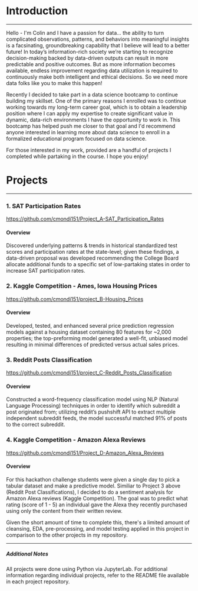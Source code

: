 # Introduction
---
Hello - I'm Colin and I have a passion for data... the ability to turn complicated observations, patterns, and behaviors into meaningful insights is a facsinating, groundbreaking capability that I believe will lead to a better future! In today’s information-rich society we’re starting to recognize decision-making backed by data-driven outputs can result in more predictable and positive outcomes. But as more information becomes available, endless improvement regarding data utilization is required to continuously make both intelligent and ethical decisions. So we need more data folks like you to make this happen!

Recently I decided to take part in a data science bootcamp to continue building my skillset. One of the primary reasons I enrolled was to continue working towards my long-term career goal, which is to obtain a leadership position where I can apply my expertise to create significant value in dynamic, data-rich environments I have the opportunity to work in. This bootcamp has helped push me closer to that goal and I'd recommend anyone interested in learning more about data science to enroll in a formalized educational program focused on data science.

For those interested in my work, provided are a handful of projects I completed while partaking in the course. I hope you enjoy! 

# Projects
---
### 1. SAT Participation Rates 
https://github.com/cmondi151/Project_A-SAT_Participation_Rates

#### Overview
Discovered underlying patterns & trends in historical standardized test scores and participation rates at the state-level; given these findings, a data-driven proposal was developed recommending the College Board allocate additional funds to a specific set of low-partaking states in order to increase SAT participation rates.

### 2. Kaggle Competition - Ames, Iowa Housing Prices
https://github.com/cmondi151/project_B-Housing_Prices

#### Overview
Developed, tested, and enhanced several price prediction regression models against a housing dataset containing 80 features for ~2,000 properties; the top-preforming model generated a well-fit, unbiased model resulting in minimal differences of predicted versus actual sales prices.

### 3. Reddit Posts Classification
https://github.com/cmondi151/project_C-Reddit_Posts_Classification

#### Overview
Constructed a word-frequency classification model using NLP (Natural Language Processing) techniques in order to identify which subreddit a post originated from; utilizing reddit’s pushshift API to extract multiple independent subreddit feeds, the model successful matched 91% of posts to the correct subreddit.

### 4. Kaggle Competition - Amazon Alexa Reviews
https://github.com/cmondi151/Project_D-Amazon_Alexa_Reviews

#### Overview
For this hackathon challenge students were given a single day to pick a tabular dataset and make a predictive model. Similiar to Project 3 above (Reddit Post Classifications), I decided to do a sentiment analysis for Amazon Alexa reviews (Kaggle Competition). The goal was to predict what rating (score of 1 - 5) an individual gave the Alexa they recently purchased using only the content from their written review.

Given the short amount of time to complete this, there's a limited amount of cleansing, EDA, pre-processing, and model testing applied in this project in comparison to the other projects in my repository.

---
##### Additional Notes
All projects were done using Python via JupyterLab. For additional information regarding individual projects, refer to the README file available in each project repository.
